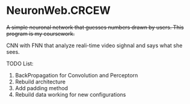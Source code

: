 # NeuronWeb.CRCEW
~~A simple neuronal network that guesses numbers drawn by users. This program is my coursework.~~

CNN with FNN that analyze reali-time video sighnal and says what she sees.

TODO List:
1) BackPropagation for Convolution and Perceptorn
2) Rebuild architecture 
3) Add padding method
4) Rebuild data working for new configurations
